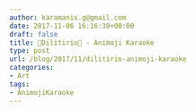 ```yaml
---
author: karamanis.g@gmail.com
date: 2017-11-06 16:16:39+00:00
draft: false
title: 🤘Dilitirio🤘 - Animoji Karaoke
type: post
url: /blog/2017/11/dilitirio-animoji-karaoke
categories:
- Art
tags:
- AnimojiKaraoke
---
```




